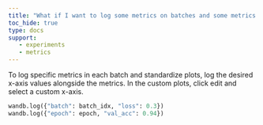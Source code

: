 ```yaml
---
title: "What if I want to log some metrics on batches and some metrics only on epochs?"
toc_hide: true
type: docs
support:
   - experiments
   - metrics
---
```

To log specific metrics in each batch and standardize plots, log the desired x-axis values alongside the metrics. In the custom plots, click edit and select a custom x-axis.

```python
wandb.log({"batch": batch_idx, "loss": 0.3})
wandb.log({"epoch": epoch, "val_acc": 0.94})
```